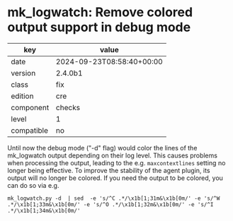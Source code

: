 [//]: # (werk v2)
# mk_logwatch: Remove colored output support in debug mode

key        | value
---------- | ---
date       | 2024-09-23T08:58:40+00:00
version    | 2.4.0b1
class      | fix
edition    | cre
component  | checks
level      | 1
compatible | no

Until now the debug mode ("-d" flag) would color the lines of the mk_logwatch output depending on their log level. This causes problems when processing the output, leading to the e.g. `maxcontextlines` setting no longer being effective.
To improve the stability of the agent plugin, its output will no longer be colored.
If you need the output to be colored, you can do so via e.g.

    mk_logwatch.py -d  | sed  -e 's/^C .*/\x1b[1;31m&\x1b[0m/' -e 's/^W .*/\x1b[1;33m&\x1b[0m/' -e 's/^O .*/\x1b[1;32m&\x1b[0m/' -e 's/^I .*/\x1b[1;34m&\x1b[0m/'
